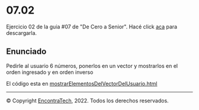 # 07.02

Ejercicio 02 de la guia #07 de "De Cero a Senior". Hacé click [aca](https://guias.encontratech.com.ar) para descargarla.

## Enunciado

Pedirle al usuario 6 números, ponerlos en un vector y mostrarlos en el orden ingresado y en orden inverso 

El código esta en  [mostrarElementosDelVectorDelUsuario.html](./mostrarElementosDelVectorDelUsuario.html)

***
© Copyright [EncontraTech](https://www.encontraTech.com.ar), 2022. Todos los derechos reservados.